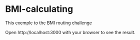 # BMI-calculating
This exemple to the BMI routing challenge

Open http://localhost:3000 with your browser to see the result.

